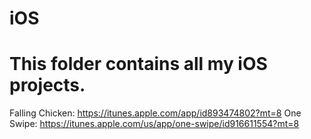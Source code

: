 iOS
===
This folder contains all my iOS projects. 
===
Falling Chicken: https://itunes.apple.com/app/id893474802?mt=8
One Swipe: https://itunes.apple.com/us/app/one-swipe/id916611554?mt=8
